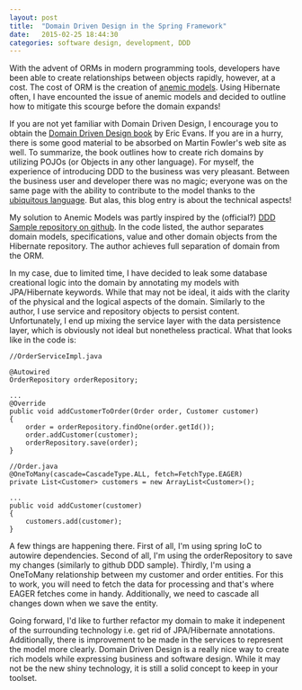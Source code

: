 ```yaml
---
layout: post
title:  "Domain Driven Design in the Spring Framework"
date:   2015-02-25 18:44:30
categories: software design, development, DDD
---
```


With the advent of ORMs in modern programming tools, developers have been able to create relationships between objects rapidly, however, at a cost. The cost of ORM is the creation of [anemic models](http://www.martinfowler.com/bliki/AnemicDomainModel.html). Using Hibernate often, I have encounted the issue of anemic models and decided to outline how to mitigate this scourge before the domain expands!


If you are not yet familiar with Domain Driven Design, I encourage you to obtain the
[Domain Driven Design book](https://domainlanguage.com/ddd/) by Eric Evans. If you are in a hurry, there is some good material to be absorbed on Martin Fowler's web site as well. To summarize, the book outlines how to create rich domains by utilizing POJOs (or Objects in any other language). For myself, the experience of introducing DDD to the business was very pleasant. Between the business user and developer there was no magic; everyone was on the same page with the ability to contribute to the model thanks to the [ubiquitous language](http://martinfowler.com/bliki/UbiquitousLanguage.html). But alas, this blog entry is about the technical aspects!

My solution to Anemic Models was partly inspired by the (official?) [DDD Sample repository on github](http://dddsample.sourceforge.net/). In the code listed, the author separates domain models, specifications, value and other domain objects from the Hibernate repository. The author achieves full separation of domain from the ORM.

In my case, due to limited time, I have decided to leak some database creational logic into the domain by annotating my models with JPA/Hibernate keywords. While that may not be ideal, it aids with the clarity of the physical and the logical aspects of the domain. Similarly to the author, I use service and repository objects to persist content. Unfortunately, I end up mixing the service layer with the data persistence layer, which is obviously not ideal but nonetheless practical. What that looks like in the code is:

	//OrderServiceImpl.java

	@Autowired
	OrderRepository orderRepository;

	...
	@Override
	public void addCustomerToOrder(Order order, Customer customer)
	{
		order = orderRepository.findOne(order.getId());
		order.addCustomer(customer);
		orderRepository.save(order);
	}

	//Order.java
	@OneToMany(cascade=CascadeType.ALL, fetch=FetchType.EAGER)
	private List<Customer> customers = new ArrayList<Customer>();

	...
	public void addCustomer(customer)
	{
		customers.add(customer);
	}

A few things are happening there. First of all, I'm using spring IoC to autowire dependencies. Second of all, I'm using the orderRepository to save my changes (similarly to github DDD sample). Thirdly, I'm using a OneToMany relationship between my customer and order entities. For this to work, you will need to fetch the data for processing and that's where EAGER fetches come in handy. Additionally, we need to cascade all changes down when we save the entity.


Going forward, I'd like to further refactor my domain to make it indepenent of the surrounding technology i.e. get rid of JPA/Hibernate annotations. Additionally, there is improvement to be made in the services to represent the model more clearly. Domain Driven Design is a really nice way to create rich models while expressing business and software design. While it may not be the new shiny technology, it is still a solid concept to keep in your toolset.